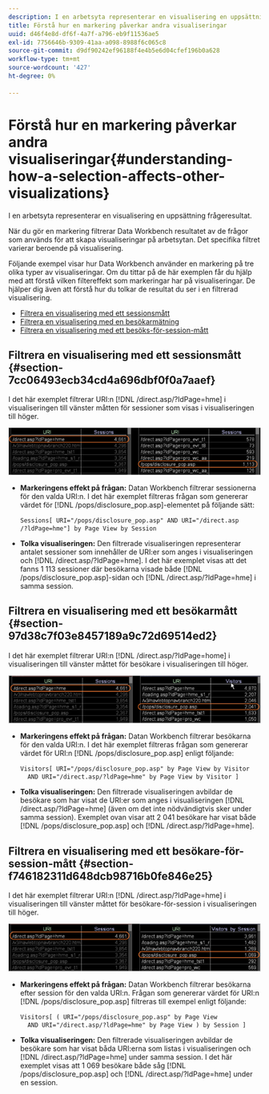 ```yaml
---
description: I en arbetsyta representerar en visualisering en uppsättning frågeresultat.
title: Förstå hur en markering påverkar andra visualiseringar
uuid: d46f4e8d-df6f-4a7f-a796-eb9f11536ae5
exl-id: 7756646b-9309-41aa-a098-8988f6c065c8
source-git-commit: d9df90242ef96188f4e4b5e6d04cfef196b0a628
workflow-type: tm+mt
source-wordcount: '427'
ht-degree: 0%

---
```


# Förstå hur en markering påverkar andra visualiseringar{#understanding-how-a-selection-affects-other-visualizations}

I en arbetsyta representerar en visualisering en uppsättning frågeresultat.

När du gör en markering filtrerar Data Workbench resultatet av de frågor som används för att skapa visualiseringar på arbetsytan. Det specifika filtret varierar beroende på visualisering.

Följande exempel visar hur Data Workbench använder en markering på tre olika typer av visualiseringar. Om du tittar på de här exemplen får du hjälp med att förstå vilken filtereffekt som markeringar har på visualiseringar. De hjälper dig även att förstå hur du tolkar de resultat du ser i en filtrerad visualisering.

* [Filtrera en visualisering med ett sessionsmått](../../../../home/c-get-started/c-vis/c-sel-vis/c-sel-aff-vis.md#section-7cc06493ecb34cd4a696dbf0f0a7aaef)
* [Filtrera en visualisering med en besökarmätning](../../../../home/c-get-started/c-vis/c-sel-vis/c-sel-aff-vis.md#section-97d38c7f03e8457189a9c72d69514ed2)
* [Filtrera en visualisering med ett besöks-för-session-mått](../../../../home/c-get-started/c-vis/c-sel-vis/c-sel-aff-vis.md#section-f746182311d648dcb98716b0fe846e25)

## Filtrera en visualisering med ett sessionsmått {#section-7cc06493ecb34cd4a696dbf0f0a7aaef}

I det här exemplet filtrerar URI:n [!DNL /direct.asp/?ldPage=hme] i visualiseringen till vänster måtten för sessioner som visas i visualiseringen till höger.

![](assets/client-vis1.png)

* **Markeringens effekt på frågan:** Datan Workbench filtrerar sessionerna för den valda URI:n. I det här exemplet filtreras frågan som genererar värdet för [!DNL /pops/disclosure_pop.asp]-elementet på följande sätt:

   ```
   Sessions[ URI="/pops/disclosure_pop.asp" AND URI="/direct.asp
   /?ldPage=hme"] by Page View by Session
   ```

* **Tolka visualiseringen:** Den filtrerade visualiseringen representerar antalet sessioner som innehåller de URI:er som anges i visualiseringen och  [!DNL /direct.asp/?ldPage=hme]. I det här exemplet visas att det fanns 1 113 sessioner där besökarna visade både [!DNL /pops/disclosure_pop.asp]-sidan och [!DNL /direct.asp/?ldPage=hme] i samma session.

## Filtrera en visualisering med ett besökarmått {#section-97d38c7f03e8457189a9c72d69514ed2}

I det här exemplet filtrerar URI:n [!DNL /direct.asp/?ldPage=home] i visualiseringen till vänster måttet för besökare i visualiseringen till höger.

![](assets/client-vis2.png)

* **Markeringens effekt på frågan:** Datan Workbench filtrerar besökarna för den valda URI:n. I det här exemplet filtreras frågan som genererar värdet för URI:n [!DNL /pops/disclosure_pop.asp] enligt följande:

   ```
   Visitors[ URI="/pops/disclosure_pop.asp" by Page View by Visitor 
     AND URI="/direct.asp/?ldPage=hme" by Page View by Visitor ]
   ```

* **Tolka visualiseringen:** Den filtrerade visualiseringen avbildar de besökare som har visat de URI:er som anges i visualiseringen  [!DNL /direct.asp/?ldPage=hme] (även om det inte nödvändigtvis sker under samma session). Exemplet ovan visar att 2 041 besökare har visat både [!DNL /pops/disclosure_pop.asp] och [!DNL /direct.asp/?ldPage=hme].

## Filtrera en visualisering med ett besökare-för-session-mått {#section-f746182311d648dcb98716b0fe846e25}

I det här exemplet filtrerar URI:n [!DNL /direct.asp/?ldPage=hme] i visualiseringen till vänster måttet för besökare-för-session i visualiseringen till höger.

![](assets/client-vis3.png)

* **Markeringens effekt på frågan:** Datan Workbench filtrerar besökarna efter session för den valda URI:n. Frågan som genererar värdet för URI:n [!DNL /pops/disclosure_pop.asp] filtreras till exempel enligt följande:

   ```
   Visitors[ ( URI="/pops/disclosure_pop.asp" by Page View 
     AND URI="/direct.asp/?ldPage=hme" by Page View ) by Session ]
   ```

* **Tolka visualiseringen:** Den filtrerade visualiseringen avbildar de besökare som har visat båda URI:erna som listas i visualiseringen och  [!DNL /direct.asp/?ldPage=hme] under samma session. I det här exemplet visas att 1 069 besökare både såg [!DNL /pops/disclosure_pop.asp] och [!DNL /direct.asp/?ldPage=hme] under en session.
